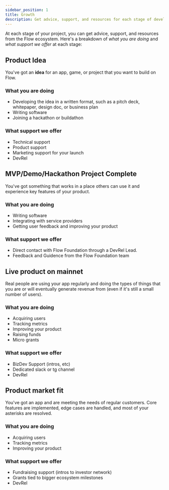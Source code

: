 ```yaml
---
sidebar_position: 1
title: Growth
description: Get advice, support, and resources for each stage of development for your project.
---
```


At each stage of your project, you can get advice, support, and resources from the Flow ecosystem. Here's a breakdown of _what you are doing_ and _what support we offer_ at each stage:

## Product Idea

You've got an **idea** for an app, game, or project that you want to build on Flow.

### What you are doing

* Developing the idea in a written format, such as a pitch deck, whitepaper, design doc, or business plan
* Writing software
* Joining a hackathon or buildathon

### What support we offer

* Technical support
* Product support
* Marketing support for your launch
* DevRel

## MVP/Demo/Hackathon Project Complete

You've got something that works in a place others can use it and experience key features of your product.

### What you are doing

* Writing software
* Integrating with service providers
* Getting user feedback and improving your product

### What support we offer

* Direct contact with Flow Foundation through a DevRel Lead.
* Feedback and Guidence from the Flow Foundation team

## Live product on mainnet

Real people are using your app regularly and doing the types of things that you are or will eventually generate revenue from (even if it's still a small number of users).

### What you are doing

* Acquiring users
* Tracking metrics
* Improving your product
* Raising funds
* Micro grants

### What support we offer

* BizDev Support (intros, etc)
* Dedicated slack or tg channel
* DevRel

## Product market fit

You've got an app and are meeting the needs of regular customers.  Core features are implemented, edge cases are handled, and most of your asterisks are resolved.

### What you are doing

* Acquiring users
* Tracking metrics
* Improving your product

### What support we offer

* Fundraising support (intros to investor network)
* Grants tied to bigger ecosystem milestones
* DevRel